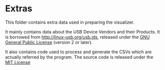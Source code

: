 # Extras

This folder contains extra data used in preparing the visualizer.

It mainly contains data about the USB Device Vendors and their Products. It is borrowed from <http://linux-usb.org/usb.ids>, released under the [GNU General Public License](http://www.opensource.org/licenses/gpl-license.php) (version 2 or later).

It also contains code used to process and generate the CSVs which are actually referred by the program. The source code is released under the [MIT License](https://opensource.org/licenses/MIT)
